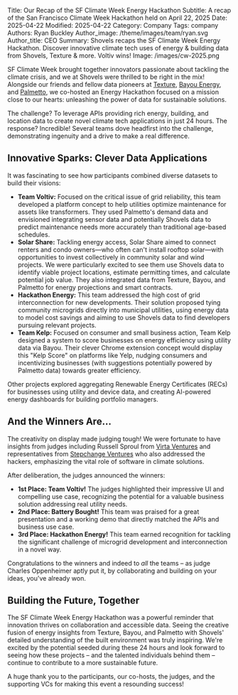 Title: Our Recap of the SF Climate Week Energy Hackathon
Subtitle: A recap of the San Francisco Climate Week Hackathon held on April 22, 2025
Date: 2025-04-22
Modified: 2025-04-22
Category: Company
Tags: company
Authors: Ryan Buckley
Author_image: /theme/images/team/ryan.svg
Author_title: CEO
Summary: Shovels recaps the SF Climate Week Energy Hackathon. Discover innovative climate tech uses of energy & building data from Shovels, Texture & more. Voltiv wins!
Image: /images/cw-2025.png


SF Climate Week brought together innovators passionate about tackling the climate crisis, and we at Shovels were thrilled to be right in the mix\! Alongside our friends and fellow data pioneers at [Texture](https://www.texture.energy/), [Bayou Energy](https://bayou.energy/), and [Palmetto](https://www.palmetto.com/), we co-hosted an Energy Hackathon focused on a mission close to our hearts: unleashing the power of data for sustainable solutions.

The challenge? To leverage APIs providing rich energy, building, and location data to create novel climate tech applications in just 24 hours. The response? Incredible\! Several teams dove headfirst into the challenge, demonstrating ingenuity and a drive to make a real difference.

## Innovative Sparks: Clever Data Applications

It was fascinating to see how participants combined diverse datasets to build their visions:

  * **Team Voltiv:** Focused on the critical issue of grid reliability, this team developed a platform concept to help utilities optimize maintenance for assets like transformers. They used Palmetto's demand data and envisioned integrating sensor data and potentially Shovels data to predict maintenance needs more accurately than traditional age-based schedules.
  * **Solar Share:** Tackling energy access, Solar Share aimed to connect renters and condo owners—who often can't install rooftop solar—with opportunities to invest collectively in community solar and wind projects. We were particularly excited to see them use Shovels data to identify viable project locations, estimate permitting times, and calculate potential job value. They also integrated data from Texture, Bayou, and Palmetto for energy projections and smart contracts.
  * **Hackathon Energy:** This team addressed the high cost of grid interconnection for new developments. Their solution proposed tying community microgrids directly into municipal utilities, using energy data to model cost savings and aiming to use Shovels data to find developers pursuing relevant projects.
  * **Team Kelp:** Focused on consumer and small business action, Team Kelp designed a system to score businesses on energy efficiency using utility data via Bayou. Their clever Chrome extension concept would display this "Kelp Score" on platforms like Yelp, nudging consumers and incentivizing businesses (with suggestions potentially powered by Palmetto data) towards greater efficiency.

Other projects explored aggregating Renewable Energy Certificates (RECs) for businesses using utility and device data, and creating AI-powered energy dashboards for building portfolio managers.

## And the Winners Are...

The creativity on display made judging tough\! We were fortunate to have insights from judges including Russell Sproul from [Virta Ventures](https://www.google.com/search?q=https://www.virtaventures.com/) and representatives from [Stepchange Ventures](https://www.stepchange.vc/) who also addressed the hackers, emphasizing the vital role of software in climate solutions.

After deliberation, the judges announced the winners:

  * **1st Place: Team Voltiv\!** The judges highlighted their impressive UI and compelling use case, recognizing the potential for a valuable business solution addressing real utility needs.
  * **2nd Place: Battery Bought\!** This team was praised for a great presentation and a working demo that directly matched the APIs and business use case.
  * **3rd Place: Hackathon Energy\!** This team earned recognition for tackling the significant challenge of microgrid development and interconnection in a novel way.

Congratulations to the winners and indeed to *all* the teams – as judge Charles Oppenheimer aptly put it, by collaborating and building on your ideas, you've already won.

## Building the Future, Together

The SF Climate Week Energy Hackathon was a powerful reminder that innovation thrives on collaboration and accessible data. Seeing the creative fusion of energy insights from Texture, Bayou, and Palmetto with Shovels' detailed understanding of the built environment was truly inspiring. We're excited by the potential seeded during these 24 hours and look forward to seeing how these projects – and the talented individuals behind them – continue to contribute to a more sustainable future.

A huge thank you to the participants, our co-hosts, the judges, and the supporting VCs for making this event a resounding success\!